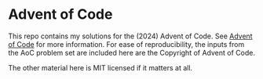 # Advent of Code

This repo contains my solutions for the (2024) Advent of Code.  See
[Advent of Code](https://adventofcode.com/about) for more information.
For ease of reproducibility, the inputs from the AoC problem set are
included here are the Copyright of Advent of Code.

The other material here is MIT licensed if it matters at all.

